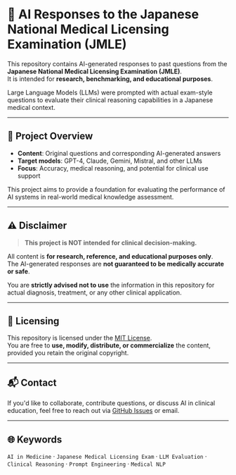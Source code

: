 # 🧠 AI Responses to the Japanese National Medical Licensing Examination (JMLE)

This repository contains AI-generated responses to past questions from the **Japanese National Medical Licensing Examination (JMLE)**.  
It is intended for **research, benchmarking, and educational purposes**.

Large Language Models (LLMs) were prompted with actual exam-style questions to evaluate their clinical reasoning capabilities in a Japanese medical context.

---

## 📄 Project Overview

- **Content**: Original questions and corresponding AI-generated answers
- **Target models**: GPT-4, Claude, Gemini, Mistral, and other LLMs
- **Focus**: Accuracy, medical reasoning, and potential for clinical use support

This project aims to provide a foundation for evaluating the performance of AI systems in real-world medical knowledge assessment.

---

## ⚠️ Disclaimer

> **This project is NOT intended for clinical decision-making.**

All content is **for research, reference, and educational purposes only**.  
The AI-generated responses are **not guaranteed to be medically accurate or safe**.

You are **strictly advised not to use** the information in this repository for actual diagnosis, treatment, or any other clinical application.

---

## 📎 Licensing

This repository is licensed under the [MIT License](./LICENSE).  
You are free to **use, modify, distribute, or commercialize** the content, provided you retain the original copyright.

---

## 📬 Contact

If you'd like to collaborate, contribute questions, or discuss AI in clinical education, feel free to reach out via [GitHub Issues](https://github.com/your-username/your-repo-name/issues) or email.

---

## 🌐 Keywords

`AI in Medicine` · `Japanese Medical Licensing Exam` · `LLM Evaluation` · `Clinical Reasoning` · `Prompt Engineering` · `Medical NLP`

